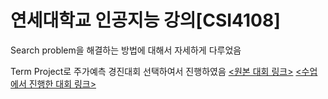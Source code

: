 # 연세대학교 인공지능 강의[CSI4108]  

Search problem을 해결하는 방법에 대해서 자세하게 다루었음  

Term Project로 주가예측 경진대회 선택하여서 진행하였음 [<원본 대회 링크>](https://dacon.io/competitions/official/235857/overview/description) [<수업에서 진행한 대회 링크>](https://www.kaggle.com/competitions/yonsei-ai-close-prediction)  
